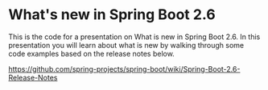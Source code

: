 # What's new in Spring Boot 2.6

This is the code for a presentation on What is new in Spring Boot 2.6. In this presentation you will learn about what is new by walking through some code examples
based on the release notes below.

https://github.com/spring-projects/spring-boot/wiki/Spring-Boot-2.6-Release-Notes
